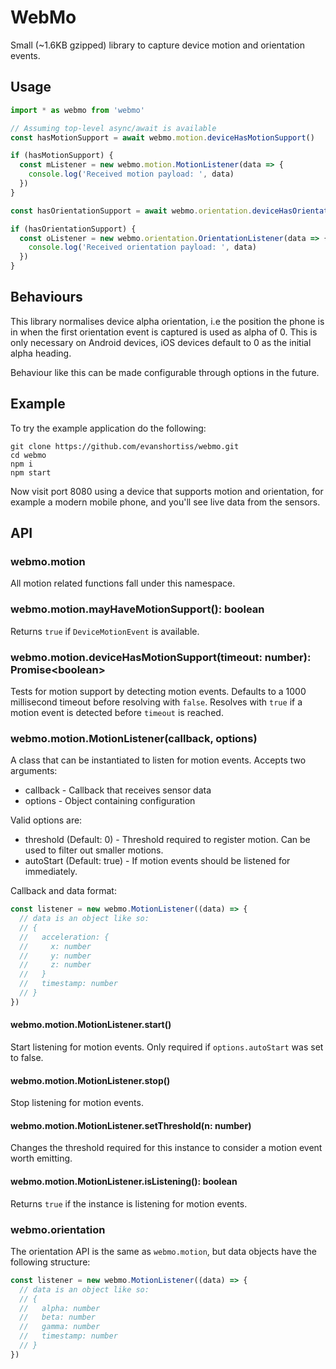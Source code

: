 # WebMo

Small (~1.6KB gzipped) library to capture device motion and orientation events. 

## Usage

```ts
import * as webmo from 'webmo'

// Assuming top-level async/await is available
const hasMotionSupport = await webmo.motion.deviceHasMotionSupport()

if (hasMotionSupport) {
  const mListener = new webmo.motion.MotionListener(data => {
    console.log('Received motion payload: ', data)
  })
}

const hasOrientationSupport = await webmo.orientation.deviceHasOrientationSupport()

if (hasOrientationSupport) {
  const oListener = new webmo.orientation.OrientationListener(data => {
    console.log('Received orientation payload: ', data)
  })
}
```

## Behaviours

This library normalises device alpha orientation, i.e the position the phone is in when the first
orientation event is captured is used as alpha of 0. This is only necessary on Android devices, iOS devices default to 0 as the initial alpha heading.

Behaviour like this can be made configurable through options in the future.

## Example

To try the example application do the following:

```
git clone https://github.com/evanshortiss/webmo.git
cd webmo
npm i
npm start
```

Now visit port 8080 using a device that supports motion and orientation, for example a modern mobile phone, and you'll see live data from the sensors.

## API

### webmo.motion

All motion related functions fall under this namespace.

### webmo.motion.mayHaveMotionSupport(): boolean

Returns `true` if `DeviceMotionEvent` is available.

### webmo.motion.deviceHasMotionSupport(timeout: number): Promise\<boolean>

Tests for motion support by detecting motion events. Defaults to a 1000 millisecond timeout before resolving with `false`. Resolves with `true` if a motion event is detected before `timeout` is reached.

### webmo.motion.MotionListener(callback, options)

A class that can be instantiated to listen for motion events. Accepts two arguments:

* callback - Callback that receives sensor data
* options - Object containing configuration

Valid options are:

* threshold (Default: 0) - Threshold required to register motion. Can be used to filter out smaller motions.
* autoStart (Default: true) - If motion events should be listened for immediately.

Callback and data format:

```ts
const listener = new webmo.MotionListener((data) => {
  // data is an object like so:
  // {
  //   acceleration: {
  //     x: number
  //     y: number
  //     z: number
  //   }
  //   timestamp: number
  // }
})
```

#### webmo.motion.MotionListener.start()

Start listening for motion events. Only required if `options.autoStart` was set to false.

#### webmo.motion.MotionListener.stop()

Stop listening for motion events.

#### webmo.motion.MotionListener.setThreshold(n: number)

Changes the threshold required for this instance to consider a motion event worth emitting.

#### webmo.motion.MotionListener.isListening(): boolean

Returns `true` if the instance is listening for motion events.

### webmo.orientation

The orientation API is the same as `webmo.motion`, but data objects have the following structure:

```ts
const listener = new webmo.MotionListener((data) => {
  // data is an object like so:
  // {
  //   alpha: number
  //   beta: number
  //   gamma: number
  //   timestamp: number
  // }
})
```
